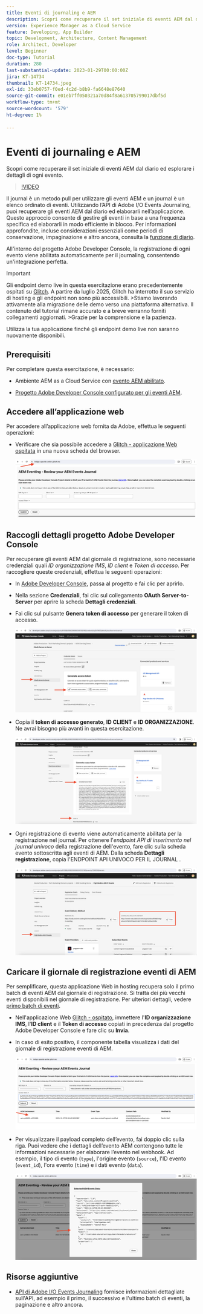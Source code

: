```yaml
---
title: Eventi di journaling e AEM
description: Scopri come recuperare il set iniziale di eventi AEM dal diario ed esplorare i dettagli di ogni evento.
version: Experience Manager as a Cloud Service
feature: Developing, App Builder
topic: Development, Architecture, Content Management
role: Architect, Developer
level: Beginner
doc-type: Tutorial
duration: 280
last-substantial-update: 2023-01-29T00:00:00Z
jira: KT-14734
thumbnail: KT-14734.jpeg
exl-id: 33eb0757-f0ed-4c2d-b8b9-fa6648e87640
source-git-commit: e01eb7ff050321a70d84f8a613705799017dbf5d
workflow-type: tm+mt
source-wordcount: '579'
ht-degree: 1%

---
```


# Eventi di journaling e AEM

Scopri come recuperare il set iniziale di eventi AEM dal diario ed esplorare i dettagli di ogni evento.

>[!VIDEO](https://video.tv.adobe.com/v/3427052?quality=12&learn=on)

Il journal è un metodo pull per utilizzare gli eventi AEM e un journal è un elenco ordinato di eventi. Utilizzando l’API di Adobe I/O Events Journaling, puoi recuperare gli eventi AEM dal diario ed elaborarli nell’applicazione. Questo approccio consente di gestire gli eventi in base a una frequenza specifica ed elaborarli in modo efficiente in blocco. Per informazioni approfondite, incluse considerazioni essenziali come periodi di conservazione, impaginazione e altro ancora, consulta la [funzione di diario](https://developer.adobe.com/events/docs/guides/journaling_intro/).

All&#39;interno del progetto Adobe Developer Console, la registrazione di ogni evento viene abilitata automaticamente per il journaling, consentendo un&#39;integrazione perfetta.

>[!IMPORTANT]
>
>Gli endpoint demo live in questa esercitazione erano precedentemente ospitati su [Glitch](https://glitch.com/). A partire da luglio 2025, Glitch ha interrotto il suo servizio di hosting e gli endpoint non sono più accessibili.
>&#x200B;>Stiamo lavorando attivamente alla migrazione delle demo verso una piattaforma alternativa. Il contenuto del tutorial rimane accurato e a breve verranno forniti collegamenti aggiornati.
>&#x200B;>Grazie per la comprensione e la pazienza.

Utilizza la tua applicazione finché gli endpoint demo live non saranno nuovamente disponibili.

## Prerequisiti

Per completare questa esercitazione, è necessario:

- Ambiente AEM as a Cloud Service con [evento AEM abilitato](https://developer.adobe.com/experience-cloud/experience-manager-apis/guides/events/#enable-aem-events-on-your-aem-cloud-service-environment).

- [Progetto Adobe Developer Console configurato per gli eventi AEM](https://developer.adobe.com/experience-cloud/experience-manager-apis/guides/events/#how-to-subscribe-to-aem-events-in-the-adobe-developer-console).

## Accedere all’applicazione web

Per accedere all’applicazione web fornita da Adobe, effettua le seguenti operazioni:

- Verificare che sia possibile accedere a [Glitch - applicazione Web ospitata](https://indigo-speckle-antler.glitch.me/) in una nuova scheda del browser.

  ![Glitch - applicazione Web ospitata](../assets/examples/journaling/glitch-hosted-web-application.png)

## Raccogli dettagli progetto Adobe Developer Console

Per recuperare gli eventi AEM dal giornale di registrazione, sono necessarie credenziali quali _ID organizzazione IMS_, _ID client_ e _Token di accesso_. Per raccogliere queste credenziali, effettua le seguenti operazioni:

- In [Adobe Developer Console](https://developer.adobe.com), passa al progetto e fai clic per aprirlo.

- Nella sezione **Credenziali**, fai clic sul collegamento **OAuth Server-to-Server** per aprire la scheda **Dettagli credenziali**.

- Fai clic sul pulsante **Genera token di accesso** per generare il token di accesso.

  ![Progetto Adobe Developer Console - Genera token di accesso](../assets/examples/journaling/adobe-developer-console-project-generate-access-token.png)

- Copia il **token di accesso generato**, **ID CLIENT** e **ID ORGANIZZAZIONE**. Ne avrai bisogno più avanti in questa esercitazione.

  ![Credenziali copia progetto Adobe Developer Console](../assets/examples/journaling/adobe-developer-console-project-copy-credentials.png)

- Ogni registrazione di evento viene automaticamente abilitata per la registrazione nel journal. Per ottenere l&#39;_endpoint API di inserimento nel journal univoco_ della registrazione dell&#39;evento, fare clic sulla scheda evento sottoscritta agli eventi di AEM. Dalla scheda **Dettagli registrazione**, copia l&#39;ENDPOINT API UNIVOCO PER IL JOURNAL **&#x200B;**.

  ![Scheda Eventi progetto Adobe Developer Console](../assets/examples/journaling/adobe-developer-console-project-events-card.png)

## Caricare il giornale di registrazione eventi di AEM

Per semplificare, questa applicazione Web in hosting recupera solo il primo batch di eventi AEM dal giornale di registrazione. Si tratta dei più vecchi eventi disponibili nel giornale di registrazione. Per ulteriori dettagli, vedere [primo batch di eventi](https://developer.adobe.com/events/docs/guides/api/journaling_api/#fetching-your-first-batch-of-events-from-the-journal).

- Nell&#39;applicazione Web [Glitch - ospitato](https://indigo-speckle-antler.glitch.me/), immettere l&#39;**ID organizzazione IMS**, l&#39;**ID client** e il **Token di accesso** copiati in precedenza dal progetto Adobe Developer Console e fare clic su **Invia**.

- In caso di esito positivo, il componente tabella visualizza i dati del giornale di registrazione eventi di AEM.

  ![Dati diario eventi AEM](../assets/examples/journaling/load-journal.png)

- Per visualizzare il payload completo dell’evento, fai doppio clic sulla riga. Puoi vedere che i dettagli dell’evento AEM contengono tutte le informazioni necessarie per elaborare l’evento nel webhook. Ad esempio, il tipo di evento (`type`), l&#39;origine evento (`source`), l&#39;ID evento (`event_id`), l&#39;ora evento (`time`) e i dati evento (`data`).

  ![Payload evento AEM completo](../assets/examples/journaling/complete-journal-data.png)

## Risorse aggiuntive

- [API di Adobe I/O Events Journaling](https://developer.adobe.com/events/docs/guides/api/journaling_api/) fornisce informazioni dettagliate sull&#39;API, ad esempio il primo, il successivo e l&#39;ultimo batch di eventi, la paginazione e altro ancora.
